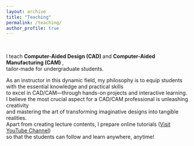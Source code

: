 ```yaml
---
layout: archive
title: "Teaching"
permalink: /teaching/
author_profile: true
---
```


<br>

I teach <b> Computer-Aided Design (CAD) </b> and <b> Computer-Aided Manufacturing (CAM) </b>, <br>
tailor-made for undergraduate students. 

As an instructor in this dynamic field, 
my philosophy is to equip students with the essential knowledge and practical skills <br>
to excel in CAD/CAM—through hands-on projects and interactive learning. <br> 
I believe the most crucial aspect for a CAD/CAM professional is unleashing creativity <br>
and mastering the art of transforming imaginative designs into tangible realities. <br>
Apart from creating lecture contents, I prepare online tutorials ([Visit YouTube Channel](https://www.youtube.com/channel/UCMokYkGSWeWllinxpA-qQwg/playlists)) <br>
so that the students can follow and learn anywhere, anytime!